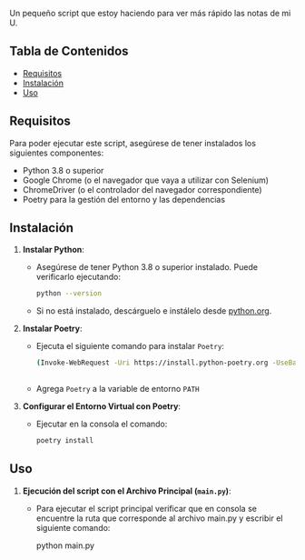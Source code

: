 Un pequeño script que estoy haciendo para ver más rápido las notas de mi U.

## Tabla de Contenidos
- [Requisitos](#requisitos)
- [Instalación](#instalación)
- [Uso](#uso)

## Requisitos
Para poder ejecutar este script, asegúrese de tener instalados los siguientes componentes:
- Python 3.8 o superior
- Google Chrome (o el navegador que vaya a utilizar con Selenium)
- ChromeDriver (o el controlador del navegador correspondiente)
- Poetry para la gestión del entorno y las dependencias

## Instalación
1. **Instalar Python**:
   - Asegúrese de tener Python 3.8 o superior instalado. Puede verificarlo ejecutando:
     ```bash
     python --version
     ```
   - Si no está instalado, descárguelo e instálelo desde [python.org](https://www.python.org/downloads/).

2. **Instalar Poetry**:
   - Ejecuta el siguiente comando para instalar `Poetry`:
     ```bash ( si instaló python desde Microsoft Store cambiar py- por python-)
     (Invoke-WebRequest -Uri https://install.python-poetry.org -UseBasicParsing).Content | py - 
                                                                                      
     ```                
   - Agrega `Poetry` a la variable de entorno `PATH`

3. **Configurar el Entorno Virtual con Poetry**:
   - Ejecutar en la consola el comando:
     ```bash
     poetry install

## Uso

1. **Ejecución del script con el Archivo Principal (`main.py`)**:
   - Para ejecutar el script principal verificar que en consola se encuentre la ruta que corresponde al archivo main.py y escribir el siguiente comando:
     
     python main.py  